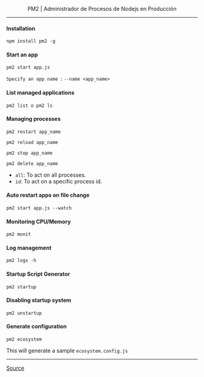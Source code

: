 
<p align="center"> PM2 | Administrador de Procesos de Nodejs en Producción</p>

----
#### Installation
``npm install pm2 -g ``

#### Start an app
``pm2 start app.js ``

``Specify an app name ``: ``--name <app_name>``

#### List managed applications
``pm2 list o pm2 ls``

#### Managing processes
``pm2 restart app_name``

``pm2 reload app_name``

``pm2 stop app_name``

``pm2 delete app_name``

- ``all``: To act on all processes.
- ``id``:  To act on a specific process id.

#### Auto restart apps on file change
``pm2 start app.js --watch``

#### Monitoring CPU/Memory
``pm2 monit``

#### Log management
``pm2 logs -h``

#### Startup Script Generator
``pm2 startup``

#### Disabling startup system
``pm2 unstartup``

#### Generate configuration
``pm2 ecosystem``

This will generate a sample ``ecosystem.config.js``

----
[Source](https://pm2.keymetrics.io/)

